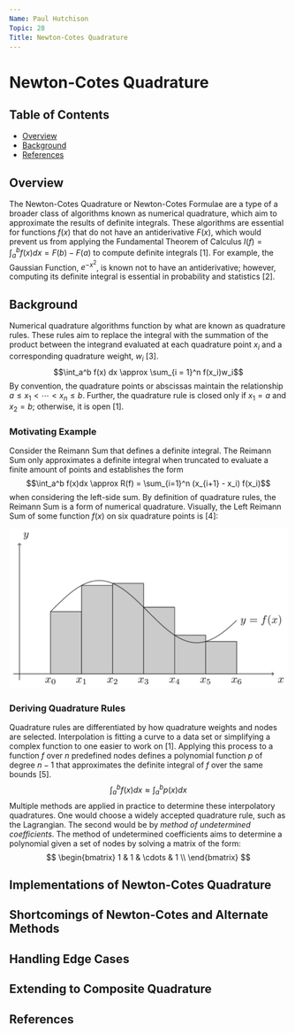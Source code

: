 ```yaml
---
Name: Paul Hutchison
Topic: 28
Title: Newton-Cotes Quadrature
---
```


# Newton-Cotes Quadrature

## Table of Contents

- [Overview](#overview)
- [Background](#background)
- [References](#references)

## Overview

The Newton-Cotes Quadrature or Newton-Cotes Formulae are a type of a broader class of algorithms known as numerical quadrature, which aim to approximate the results of definite integrals. These algorithms are essential for functions $f(x)$ that do not have an antiderivative $F(x)$, which would prevent us from applying the Fundamental Theorem of Calculus $I(f) = \int_a^b f(x)dx = F(b) - F(a)$ to compute definite integrals [1]. For example, the Gaussian Function, $e^{-x^2}$, is known not to have an antiderivative; however, computing its definite integral is essential in probability and statistics [2].

## Background

Numerical quadrature algorithms function by what are known as quadrature rules. These rules aim to replace the integral with the summation of the product between the integrand evaluated at each quadrature point $x_i$ and a corresponding quadrature weight, $w_i$ [3].
$$\int_a^b f(x) dx \approx \sum_{i = 1}^n f(x_i)w_i$$
By convention, the quadrature points or abscissas maintain the relationship $a\leq x_1 < \cdots < x_n \leq b$. Further, the quadrature rule is closed only if $x_1 = a$ and $x_2 = b$; otherwise, it is open [1].

### Motivating Example

Consider the Reimann Sum that defines a definite integral. The Reimann Sum only approximates a definite integral when truncated to evaluate a finite amount of points and establishes the form
$$\int_a^b f(x)dx \approx R(f) = \sum_{i=1}^n (x_{i+1} - x_i) f(x_i)$$
when considering the left-side sum. By definition of quadrature rules, the Reimann Sum is a form of numerical quadrature. Visually, the Left Reimann Sum of some function $f(x)$ on six quadrature points is [4]:

![](LHRS.jpg)

### Deriving Quadrature Rules

Quadrature rules are differentiated by how quadrature weights and nodes are selected. Interpolation is fitting a curve to a data set or simplifying a complex function to one easier to work on [1]. Applying this process to a function $f$ over $n$ predefined nodes defines a polynomial function $p$ of degree $n-1$ that approximates the definite integral of $f$ over the same bounds [5].
$$\int_a^b f(x)dx \approx \int_a^b p(x) dx$$
Multiple methods are applied in practice to determine these interpolatory quadratures. One would choose a widely accepted quadrature rule, such as the Lagrangian. The second would be by *method of undetermined coefficients*. The method of undetermined coefficients aims to determine a polynomial given a set of nodes by solving a matrix of the form:
$$ \begin{bmatrix}
1 & 1 & \cdots & 1 \\
\end{bmatrix} $$

## Implementations of Newton-Cotes Quadrature

## Shortcomings of Newton-Cotes and Alternate Methods

## Handling Edge Cases

## Extending to Composite Quadrature

## References
